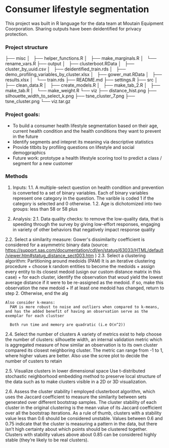 # Consumer lifestyle segmentation

This project was built in R language for the data team at Moutain Equipment Coorporation. Sharing outputs have been deidentified for privacy protection. 

### Project structure

├── misc
│   ├── helper_functions.R
│   ├── make_marginals.R
│   └── rename_vars.R
├── output
│   ├── clusterboot.RData
│   ├── cluster_by_uuid.csv
│   ├── deidentified_train.rds
│   ├── demo_profiling_variables_by_cluster.xlsx
│   ├── gower_mat.RData
│   ├── results.xlsx
│   └── train.rds
├── README.md
├── settings.R
├── src
│   ├── clean_data.R
│   ├── create_models.R
│   ├── make_tab_2.R
│   ├── make_tab.R
│   └── make_weight.R
└── viz
    ├── distance_hist.png
    ├── silhouette_width_to_select_k.png
    ├── tsne_cluster_7.png
    ├── tsne_cluster.png
    └── viz.tar.gz

### Project goals: 
- To build a consumer health lifestyle segmentation based on their age, current health condition and the health conditions they want to prevent in the future
- Identify segments and intepret its meaning via descriptive statistics
- Provide titbits by profiling questions on lifestyle and social demogpraphics
- Future work: prototype a health lifestyle scoring tool to predict a class / segment for a new customer

### Methods
1. Inputs:
  1.1. A multiple-select question on health condition and prevention is converted to a set of binary variables. Each of binary variables represent one category in the question. The varible is coded 1 if the category is selected and 0 otherwise. 
  1.2. Age is dichotomized into two groups: less than 58 or 58 plus 

2. Analysis:
  2.1. Data quality checks: to remove the low-quality data, that is speeding through the survey by giving low-effort responses, engaging in variety of other behaviors that negatively impact response quality

  2.2. Select a similarity measure: Gower's dissimilarity coefficient is considered for a asymmetric binary data (source: https://support.sas.com/documentation/cdl/en/statug/63033/HTML/default/viewer.htm#statug_distance_sect003.htm
)
  2.3. Select a clustering algorithm: 
    Partitioning around medoids (PAM)
      It is an iterative clustering procedure
      + choose k random entities to become the medoids
      + assign every entity to its closest medoid (usign our custom distance matrix in this case)
      + for each cluster, identify the observation that woud yield the lowest average distance if it were to be re-assigned as the medoid. if so, make this observation the new medoid
      + If at least one medoid has changed, return to step 2. Otherwise, end the alg

    Also consider k-means: 
      PAM is more robust to noise and outliers when compared to k-means, and has the added benefit of having an observation serve as the exemplar for each clustser

      Both run time and memory are quadratic (i.e O(n^2))
  2.4. Select the number of clusters
  A variety of metrics exist to help choose the number of clusters: silhouette width, an internal validation metric which is aggregated measure of how similar an observation is to its own cluster compared its closest neighboring cluster. The metric can range from -1 to 1, where higher values are better. 
  Also use the scree plot to decide the number of custers to retain
  
  2.5. Visualize clusters in lower dimensional space
  Use t-distributed stochastic neighborhood embedding method to preserve local structure of the data such as to make clusters visible in a 2D or 3D visualization. 

  2.6. Assess the cluster stability 
  I employed clusterboot algorithm, which uses the Jaccard coefficient to measure the similarity between sets generated over different bootstrap samples. The cluster stability of each cluster in the original clustering is the mean value of its Jaccard coefficient over all the bootstrap iterations. As a rule of thumb, clusters with a stability value less than 0.6 should be considered unstable. Values between 0.6 and 0.75 indicate that the cluster is measuring a pattern in the data, but there isn’t high certainty about which points should be clustered together. Clusters with stability values above about 0.85 can be considered highly stable (they’re likely to be real clusters).